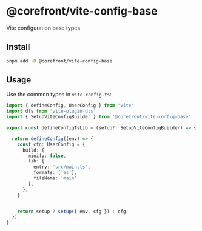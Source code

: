 # @corefront/vite-config-base

Vite configuration base types

## Install

```sh
pnpm add -D @corefront/vite-config-base
```

## Usage

Use the common types in `vite.config.ts`:

```ts
import { defineConfig, UserConfig } from 'vite'
import dts from 'vite-plugin-dts'
import { SetupViteConfigBuilder } from '@corefront/vite-config-base'

export const defineConfigTsLib = (setup?: SetupViteConfigBuilder) => {

  return defineConfig((env) => {
    const cfg: UserConfig = {
      build: {
        minify: false,
        lib: {
          entry: 'src/main.ts',
          formats: ['es'],
          fileName: 'main'
        },
      },
    }


    return setup ? setup({ env, cfg }) : cfg
  })
}
```
